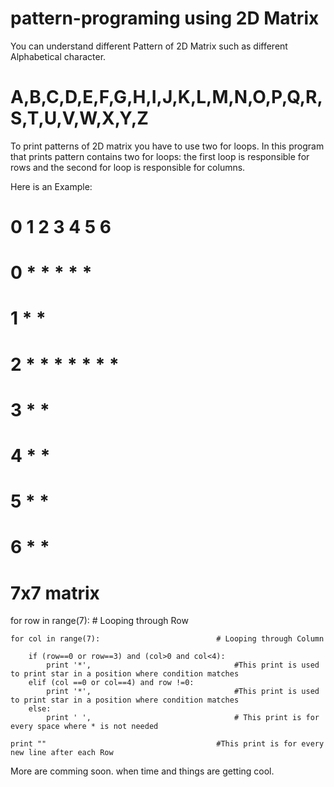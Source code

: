 # pattern-programing using 2D Matrix

You can understand different Pattern of 2D Matrix such as different Alphabetical character.

# A,B,C,D,E,F,G,H,I,J,K,L,M,N,O,P,Q,R,S,T,U,V,W,X,Y,Z

To print  patterns of 2D matrix you have to use two for loops. In  this program that prints pattern contains two for loops: the first loop is responsible for rows and the second for loop is responsible for columns.

Here is an Example:


# 	0 1 2 3 4 5 6
# 0	  * * * * *  
# 1	*	          *
# 2	* * * * * * *
# 3	*	          *
# 4	*	          *
# 5 *           *
# 6 *           *

# 7x7 matrix

for row in range(7):                            # Looping through Row

	for col in range(7):                          # Looping through Column

		if (row==0 or row==3) and (col>0 and col<4):
			print '*',                                #This print is used to print star in a position where condition matches
		elif (col ==0 or col==4) and row !=0:
			print '*',                                #This print is used to print star in a position where condition matches
		else:
			print ' ',                                # This print is for every space where * is not needed

	print ""                                      #This print is for every new line after each Row


More are comming soon. when time and things are getting cool.

